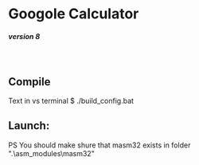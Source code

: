 # Googole Calculator
##### version 8
<br>

## Compile 
<div>Text in vs terminal $ ./build_config.bat</div>

## Launch:
<div>PS You should make shure that masm32 exists in folder ".\asm_modules\masm32"</div>
<br/>
